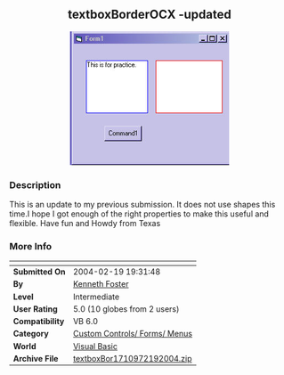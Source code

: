 ﻿<div align="center">

## textboxBorderOCX \-updated

<img src="PIC20042192043548077.jpg">
</div>

### Description

This is an update to my previous submission. It does not use shapes this time.I hope I got enough of the right properties to make this useful and flexible. Have fun and Howdy from Texas
 
### More Info
 


<span>             |<span>
---                |---
**Submitted On**   |2004-02-19 19:31:48
**By**             |[Kenneth Foster](https://github.com/Planet-Source-Code/PSCIndex/blob/master/ByAuthor/kenneth-foster.md)
**Level**          |Intermediate
**User Rating**    |5.0 (10 globes from 2 users)
**Compatibility**  |VB 6\.0
**Category**       |[Custom Controls/ Forms/  Menus](https://github.com/Planet-Source-Code/PSCIndex/blob/master/ByCategory/custom-controls-forms-menus__1-4.md)
**World**          |[Visual Basic](https://github.com/Planet-Source-Code/PSCIndex/blob/master/ByWorld/visual-basic.md)
**Archive File**   |[textboxBor1710972192004\.zip](https://github.com/Planet-Source-Code/kenneth-foster-textboxborderocx-updated__1-51881/archive/master.zip)








